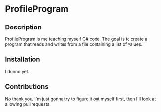 # ProfileProgram

## Description

ProfileProgram is me teaching myself C# code. The goal is to create a program that reads and writes from a file containing a list of values.

## Installation

I dunno yet.

## Contributions

No thank you. I'm just gonna try to figure it out myself first, then I'll look at allowing pull requests.
